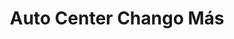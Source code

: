 ---
title: "Auto Center Chango Más"
url: /formosa/auto-center-chango-mas/
shop: reparación de automóviles
---